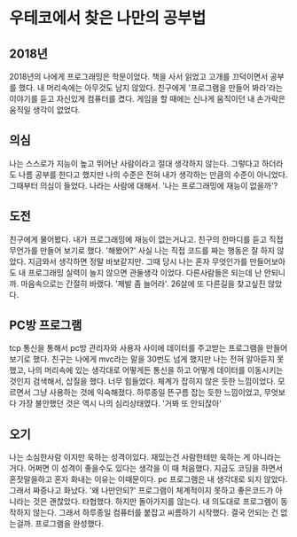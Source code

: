 # 우테코에서 찾은 나만의 공부법

## 2018년

2018년의 나에게 프로그래밍은 학문이었다. 책을 사서 읽었고 고개를 끄덕이면서 공부를 했다. 내 머리속에는 아무것도 남지 않았다. 친구에게 '프로그램을 만들어 봐라'라는 이야기를 듣고 자신있게 컴퓨터를 켰다. 게임을 할 때에는 신나게 움직이던 내 손가락은 움직일 생각이 없었다.

## 의심

나는 스스로가 지능이 높고 뛰어난 사람이라고 절대 생각하지 않는다. 그렇다고 하더라도 나름 공부를 한다고 했지만 나의 수준은 전혀 내가 생각하는 만큼의 수준이 아니었다. 그때부터 의심이 들었다. 나라는 사람에 대해서. '나는 프로그래밍에 재능이 없을까'?

## 도전

친구에게 물어봤다. 내가 프로그래밍에 재능이 없는거냐고. 친구의 한마디를 듣고 직접 무언가를 만들어 보기로 했다. '해봤어?' 사실 나는 직접 코드를 짜는 행동은 잘 하지 않았다. 지금와서 생각하면 정말 바보같지만. 그때 당시 나는 혼자 무엇인가를 만들어보아도 내 프로그래밍 실력이 늘지 않으면 관둘생각 이었다. 다른사람들은 되는데 난 안되니까. 마음속으로는 간절히 바랬다. '제발 좀 늘어라'. 26살에 또 다른길을 찾고싶진 않았다.

## PC방 프로그램

tcp 통신을 통해서 pc방 관리자와 사용자 사이에 데이터를 주고받는 프로그램을 만들어 보기로 했다. 친구는 나에게 mvc라는 말을 30번도 넘게 했지만 나는 전혀 알아듣지 못했고, 나의 머리속에 있는 생각대로 어떻게든 통신을 하고 어떻게 데이터를 이동시키는 것인지 검색해서, 삽질을 했다. 너무 힘들었다. 체계가 잡히지 않은 듯한 느낌이었다. 모르면서 그냥 사용하는 것에 익숙해졌다. 하루종일 뜬구름 잡는 듯한 느낌이었고, 무엇보다 가장 불안했던 것은 역시 나의 심리상태였다. '거봐 또 안되잖아'

## 오기

나는 소심한사람 이지만 욱하는 성격이있다. 재밌는건 사람한테만 욱하는 게 아니라는 거다. 어쩌면 이 성격이 좋을수도 있다는 생각을 이 때 처음했다. 지금도 코딩을 하면서 혼잣말을하고 혼자 화내는 이유는 이때문이다. pc 프로그램은 내 생각대로 되지 않았다. 그래서 짜증나고 화났다. '왜 나만안되?' 프로그램이 체계적이지 못하고 좋은코드가 아니라는 것은 괜찮았다. 타협했다. 하지만 돌아가지를 않는다. 내 의도대로 프로그램이 동작하지 않는다. 그래서 하루종일 컴퓨터를 붙잡고 씨름하기 시작했다. 결국 안되는 건 없는걸까. 프로그램을 완성했다.



